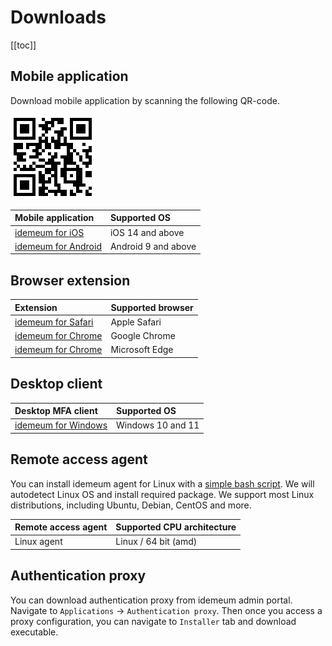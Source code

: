 # Downloads

[[toc]]

## Mobile application

Download mobile application by scanning the following QR-code.

![Download mobile](./images/download-mobile.png)

|     Mobile application       | Supported OS                       |
| :-----------------------     |:---------------------------------------|
| [idemeum for iOS](https://apps.apple.com/us/app/idemeum/id1552180449)              | iOS 14 and above                       |
| [idemeum for Android](https://play.google.com/store/apps/details?id=com.idemeum.dvmi)          | Android 9 and above                    |


## Browser extension

|     Extension       | Supported browser                       |
| :-----------------------     |:---------------------------------------|
| [idemeum for Safari](https://apps.apple.com/us/app/idemeum-for-safari/id1594576207?mt=12)     | Apple Safari       |
| [idemeum for Chrome](https://chrome.google.com/webstore/detail/idemeum-for-chrome/pafnbapgmlfnlohampbpnfhijnhfbnab)     | Google Chrome       |
| [idemeum for Chrome](https://chrome.google.com/webstore/detail/idemeum-for-chrome/pafnbapgmlfnlohampbpnfhijnhfbnab)     | Microsoft Edge         |


## Desktop client

|     Desktop MFA client       | Supported OS                       |
| :-----------------------     |:---------------------------------------|
| [idemeum for Windows](https://docs.idemeum.com/changelog/versioning.html) | Windows 10 and 11 |


## Remote access agent

You can install idemeum agent for Linux with a [simple bash script](https://docs.idemeum.com/remote-access/install-agent.html). We will autodetect Linux OS and install required package. We support most Linux distributions, including Ubuntu, Debian, CentOS and more.

|     Remote access agent     | Supported CPU architecture              |
| :----------------------     |:-------------------------------|
| Linux agent    | Linux / 64 bit (amd)           |


## Authentication proxy

You can download authentication proxy from idemeum admin portal. Navigate to `Applications` -> `Authentication proxy`. Then once you access a proxy configuration, you can navigate to `Installer` tab and download executable. 
